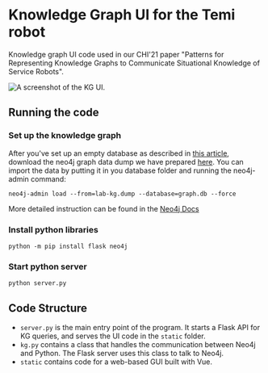 # Knowledge Graph UI for the Temi robot
Knowledge graph UI code used in our CHI'21 paper "Patterns for Representing Knowledge Graphs to Communicate Situational Knowledge of Service Robots".

![A screenshot of the KG UI.](https://github.com/tongji-cdi/temi-woz-frontend/raw/master/data/frontend-photo.png)

## Running the code

### Set up the knowledge graph
After you've set up an empty database as described in [this article](https://neo4j.com/developer/neo4j-desktop/),
download the neo4j graph data dump we have prepared [here](https://github.com/shaunabanana/temi-woz-frontend/raw/master/data/lab-kg.dump). You can import the data by putting it in you database folder and running the neo4j-admin command:
```
neo4j-admin load --from=lab-kg.dump --database=graph.db --force
```
More detailed instruction can be found in the [Neo4j Docs](https://neo4j.com/docs/operations-manual/current/tools/dump-load/)


### Install python libraries
```
python -m pip install flask neo4j
```

### Start python server
```
python server.py
```

## Code Structure
* `server.py` is the main entry point of the program. It starts a Flask API for KG queries, and serves the UI code in the `static` folder.
* `kg.py` contains a class that handles the communication between Neo4j and Python. The Flask server uses this class to talk to Neo4j.
* `static` contains code for a web-based GUI built with Vue.
